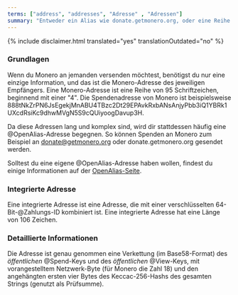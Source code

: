 ```yaml
---
terms: ["address", "addresses", "Adresse" , "Adressen"]
summary: "Entweder ein Alias wie donate.getmonero.org, oder eine Reihe von 95 Schriftzeichen, beginnend mit einer 4"
---
```


{% include disclaimer.html translated="yes" translationOutdated="no" %}
### Grundlagen

Wenn du Monero an jemanden versenden möchtest, benötigst du nur eine einzige Information, und das ist die Monero-Adresse des jeweiligen Empfängers. Eine Monero-Adresse ist eine Reihe von 95 Schriftzeichen, beginnend mit einer "4". Die Spendenadresse von Monero ist beispielsweise <span class="long-term">888tNkZrPN6JsEgekjMnABU4TBzc2Dt29EPAvkRxbANsAnjyPbb3iQ1YBRk1UXcdRsiKc9dhwMVgN5S9cQUiyoogDavup3H</span>.

Da diese Adressen lang und komplex sind, wird dir stattdessen häufig eine @OpenAlias-Adresse begegnen. So können Spenden an Monero zum Beispiel an <span class="long-term">donate@getmonero.org</span> oder <span class="long-term">donate.getmonero.org</span> gesendet werden.

Solltest du eine eigene @OpenAlias-Adresse haben wollen, findest du einige Informationen auf der [OpenAlias-Seite](https://openalias.org/).

### Integrierte Adresse

Eine integrierte Adresse ist eine Adresse, die mit einer verschlüsselten 64-Bit-@Zahlungs-ID kombiniert ist. Eine integrierte Adresse hat eine Länge von 106 Zeichen.

### Detaillierte Informationen

Die Adresse ist genau genommen eine Verkettung (im Base58-Format) des *öffentlichen* @Spend-Keys und des *öffentlichen* @View-Keys, mit vorangestelltem Netzwerk-Byte (für Monero die Zahl 18) und den angehängten ersten vier Bytes des Keccac-256-Hashs des gesamten Strings (genutzt als Prüfsumme).
